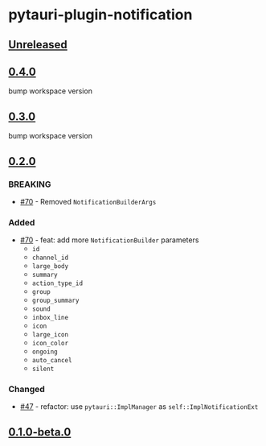 # pytauri-plugin-notification

## [Unreleased]

## [0.4.0]

bump workspace version

## [0.3.0]

bump workspace version

## [0.2.0]

### BREAKING

- [#70](https://github.com/pytauri/pytauri/pull/70) - Removed `NotificationBuilderArgs`

### Added

- [#70](https://github.com/pytauri/pytauri/pull/70) - feat: add more `NotificationBuilder` parameters
    - `id`
    - `channel_id`
    - `large_body`
    - `summary`
    - `action_type_id`
    - `group`
    - `group_summary`
    - `sound`
    - `inbox_line`
    - `icon`
    - `large_icon`
    - `icon_color`
    - `ongoing`
    - `auto_cancel`
    - `silent`

### Changed

- [#47](https://github.com/pytauri/pytauri/pull/47) - refactor: use `pytauri::ImplManager` as `self::ImplNotificationExt`

## [0.1.0-beta.0]

[unreleased]: https://github.com/pytauri/pytauri/tree/HEAD
[0.4.0]: https://github.com/pytauri/pytauri/releases/tag/rs/pytauri-plugin-notification/v0.4.0
[0.3.0]: https://github.com/pytauri/pytauri/releases/tag/rs/pytauri-plugin-notification/v0.3.0
[0.2.0]: https://github.com/pytauri/pytauri/releases/tag/rs/pytauri-plugin-notification/v0.2.0
[0.1.0-beta.0]: https://github.com/pytauri/pytauri/releases/tag/rs/pytauri-plugin-notification/v0.1.0-beta.0
